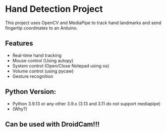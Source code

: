 # Hand Detection Project

This project uses OpenCV and MediaPipe to track hand landmarks and send fingertip coordinates to an Arduino.

## Features
- Real-time hand tracking
- Mouse control (Using autopy)
- System control (Open/Close Notepad using os)
- Volume control (using pycaw)
- Gesture recognition
 
## Python Version:
- Python 3.9.13 or any other 3.9.x (3.13 and 3.11 do not support mediapipe)
- (Why?)

## Can be used with DroidCam!!!
